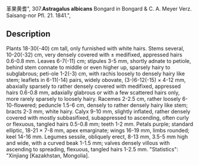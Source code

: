革果黄耆",
307.**Astragalus albicans** Bongard in Bongard & C. A. Meyer Verz. Saisang-nor Pfl. 21. 1841.",

## Description
Plants 18-30(-40) cm tall, only furnished with white hairs. Stems several, 10-20(-32) cm, very densely covered with ± medifixed, appressed hairs 0.6-0.8 mm. Leaves 6-7(-11) cm; stipules 3-5 mm, shortly adnate to petiole, behind stem connate to middle or even higher up, sparsely hairy to subglabrous; peti-ole 1-2(-3) cm, with rachis loosely to densely hairy like stem; leaflets in 6-11(-14) pairs, widely obovate, (3-)6-12(-15) × 4-12 mm, abaxially sparsely to rather densely covered with medifixed, appressed hairs 0.6-0.8 mm, adaxially glabrous or with a few scattered hairs only, more rarely sparsely to loosely hairy. Racemes 2-2.5 cm, rather loosely 6-10-flowered; peduncle 1.5-6 cm, densely to rather densely hairy like stem; bracts 2-3 mm, white hairy. Calyx 9-10 mm, slightly inflated, rather densely covered with mostly subbasifixed, subappressed to ascending, often curly or flexuous, tangled hairs 0.5-0.8 mm; teeth 1-2 mm. Petals purple; standard elliptic, 18-21 × 7-8 mm, apex emarginate; wings 16-19 mm, limbs rounded; keel 14-16 mm. Legumes sessile, obliquely erect, 8-13 mm, 3.5-5 mm high and wide, with a curved beak 1-1.5 mm; valves densely villous with ascending to spreading, flexuous, tangled hairs 1-2.5 mm.
  "Statistics": "Xinjiang [Kazakhstan, Mongolia].
